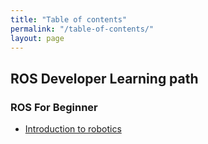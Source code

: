 ```yaml
---
title: "Table of contents"
permalink: "/table-of-contents/"
layout: page
---
```

## ROS Developer Learning path

### ROS For Beginner

  - [Introduction to robotics](https://abbhicse.github.io/AIROS/introduction-to-robotics/)
